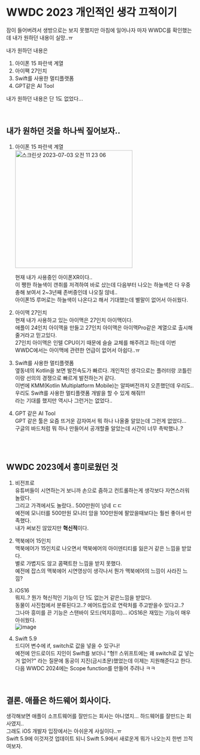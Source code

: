 # WWDC 2023 개인적인 생각 끄적이기

잠이 들어버려서 생방으로는 보지 못했지만 아침에 일어나자 마자 WWDC를 확인했는데 내가 원하던 내용이 실망..ㅠ   

내가 원하던 내용은 

1. 아이폰 15 파란색 계열
2. 아이팩 27인치 
3. Swift를 사용한 멀티플랫폼
4. GPT같은 AI Tool

내가 원하던 내용은 단 1도 없었다...


<br/>

 ## 내가 원하던 것을 하나씩 짚어보자..


1. 아이폰 15 파란색 계열  
    <img width="313" alt="스크린샷 2023-07-03 오전 11 23 06" src="https://github.com/brody424/TIL/assets/15370950/bab07a57-14da-409c-9673-e8489ee5dd76">

    현재 내가 사용중인 아이폰XR이다..  
    이 쨍한 하늘색이 갠취를 저격하여 바로 샀는데 다음부터 나오는 하늘색은 다 우중충해 보여서 2~3년째 존버중인데 나오질 않네..   
    아이폰15 루머로는 하늘색이 나온다고 해서 기대했는데 별말이 없어서 아쉬웠다.


2. 아이맥 27인치  
현재 내가 사용하고 있는 아이맥은 27인치 아이맥이다.  
애플이 24인치 아이맥을 만들고 27인치 아이맥은 아이맥Pro같은 계열으로 출시해줄거라고 믿고있다.  
27인치 아이맥은 인텔 CPU이기 때문에 슬슬 교체를 해주려고 하는데 이번 WWDC에서는 아이맥에 관련한 언급이 없어서 아쉽다..ㅠ

3. Swift를 사용한 멀티플랫폼  
옆동네의 Kotlin을 보면 발전속도가 빠르다. 개인적인 생각으로는 플러터랑 코틀린이랑 선의의 경쟁으로 빠르게 발전하는거 같다.  
이번에 KMM(Kotlin Multiplatform Mobile)는 알파버전까지 오픈했던데 우리도.. 우리도 Swift를 사용한 멀티플랫폼 개발을 할 수 있게 해줘!!!   
라는 기대를 했지만 역시나 그런거는 없었다..

4. GPT 같은 AI Tool  
GPT 같은 툴은 요즘 뜨거운 감자여서 뭐 하나 나올줄 알았는데 그런게 없었다...  
구글의 바드처럼 뭐 하나 만들어서 공개할줄 알았는데 시간이 너무 촉박했나..?   

<br/>
<br/> 

## WWDC 2023에서 흥미로웠던 것

1. 비전프로   
유튜버들이 시연하는거 보니까 손으로 줌하고 컨트롤하는게 생각보다 자연스러워 놀랐다.  
그리고 가격에서도 놀랐다.. 500만원이 넘네 ㄷㄷ  
예전에 모니터를 500만원 모니터 암을 100만원에 팔았을때보다는 훨씬 좋아서 만족했다.   
내가 써보진 않았지만 **혁신적**이다.

2. 맥북에어 15인치  
맥북에어가 15인치로 나오면서 맥북에어의 아이덴티티를 잃은거 같은 느낌을 받았다.  
별로 가볍지도 않고 콤팩트한 느낌을 받지 못했다.  
예전에 잡스의 맥북에어 시연영상이 생각나서 뭔가 맥북에어의 느낌이 사라진 느낌?  

3. iOS16  
뭐지..? 뭔가 혁신적인 기능이 단 1도 없는거 같은느낌을 받았다.  
동물이 사진첩에서 분류된다고..? 에어드랍으로 연락처를 주고받을수 있다고..?   
그나마 흥미를 끈 기능은 스탠바이 모드(억지흥미)... iOS16은 재밌는 기능이 매우 아쉬웠다.  
![image](https://github.com/brody424/TIL/assets/15370950/432a99a7-2008-45f6-ac1f-2b521821fc14)  

4. Swift 5.9  
드디어 변수에 if, switch로 값을 넣을 수 있구나!   
예전에 안드로이드 지인이 Swift를 보더니 "형!! 스위프트에는 왜 switch로 값 넣는거 없어?" 라는 질문에 동공이 지진(금시초문)했었는데 이제는 지원해준다고 한다.
다음 WWDC 2024에는 Scope function를 만들어 주려나 ㅋㅋ   

<br/>

## 결론. 애플은 하드웨어 회사이다.  
생각해보면 애플이 소프트웨어를 잘만드는 회사는 아니였지... 하드웨어를 잘만드는 회사였지..   
그래도 iOS 개발자 입장에서는 아쉬운게 사실이다..ㅠ  
Swift 5.9에 이것저것 업데이트 되니 Swift 5.9에서 새로운게 뭐가 나오는지 한번 끄적여보자.
